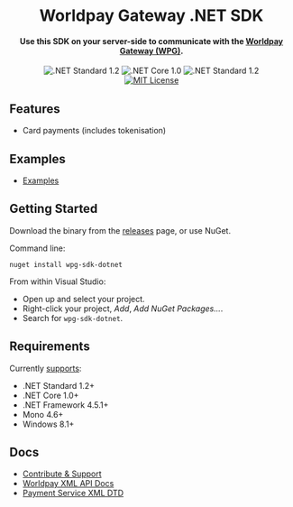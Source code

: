 <h1 align="center">
  Worldpay Gateway .NET SDK
</h1>

<h4 align="center">
  Use this SDK on your server-side to communicate with the <a href="https://www.worldpay.com/global/products/gateway-services">Worldpay Gateway (WPG)</a>.
</h4>

<p align="center">
  <img src="https://img.shields.io/badge/.NET%20Standard-1.2+-blue.svg" alt=".NET Standard 1.2" />
  <img src="https://img.shields.io/badge/.NET%20Core-1.0+-blue.svg" alt=".NET Core 1.0" />
  <img src="https://img.shields.io/badge/.NET%20Framework-4.5.1+-blue.svg" alt=".NET Standard 1.2" />
  <br />
  <a href="license.md">
    <img src="https://img.shields.io/badge/license-MIT-blue.svg" alt="MIT License" />
  </a>
</p>

## Features
- Card payments (includes tokenisation)

## Examples
- [Examples](wpg-examples)

## Getting Started
Download the binary from the [releases](../releases) page, or use NuGet.

Command line:

````
nuget install wpg-sdk-dotnet
````

From within Visual Studio:
- Open up and select your project.
- Right-click your project, _Add_, _Add NuGet Packages..._.
- Search for `wpg-sdk-dotnet`.

## Requirements
Currently [supports](https://docs.microsoft.com/en-us/dotnet/standard/net-standard):
- .NET Standard 1.2+
- .NET Core 1.0+
- .NET Framework 4.5.1+
- Mono 4.6+
- Windows 8.1+

## Docs
- [Contribute & Support](docs/contribute-and-support.md)
- [Worldpay XML API Docs](http://support.worldpay.com/support/kb/gg/corporate-gateway-guide/content/home.htm)
- [Payment Service XML DTD](http://dtd.worldpay.com/v1/)
